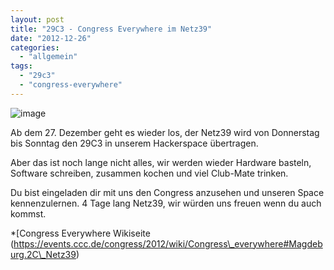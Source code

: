 ```yaml
---
layout: post
title: "29C3 - Congress Everywhere im Netz39"
date: "2012-12-26"
categories: 
  - "allgemein"
tags: 
  - "29c3"
  - "congress-everywhere"
---
```


![image](images/29c3_fullbanner_468x60px-04.png)

Ab dem 27. Dezember geht es wieder los, der Netz39 wird von Donnerstag bis Sonntag den 29C3 in unserem Hackerspace übertragen.

Aber das ist noch lange nicht alles, wir werden wieder Hardware basteln, Software schreiben, zusammen kochen und viel Club-Mate trinken.

Du bist eingeladen dir mit uns den Congress anzusehen und unseren Space kennenzulernen. 4 Tage lang Netz39, wir würden uns freuen wenn du auch kommst.

\*\[Congress Everywhere Wikiseite (https://events.ccc.de/congress/2012/wiki/Congress\_everywhere#Magdeburg.2C\_Netz39)
